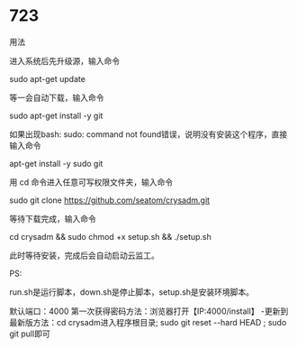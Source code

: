 # 723
用法

进入系统后先升级源，输入命令

sudo apt-get update 

等一会自动下载，输入命令 

sudo apt-get install -y git 

如果出现bash: sudo: command not found错误，说明没有安装这个程序，直接输入命令

apt-get install -y sudo git

用 cd 命令进入任意可写权限文件夹，输入命令

sudo git clone https://github.com/seatom/crysadm.git

等待下载完成，输入命令

cd crysadm && sudo chmod +x setup.sh && ./setup.sh

此时等待安装，完成后会自动启动云监工。

PS:

run.sh是运行脚本，down.sh是停止脚本，setup.sh是安装环境脚本。

默认端口：4000
第一次获得密码方法：浏览器打开【IP:4000/install】 -更新到最新版方法：cd crysadm进入程序根目录; sudo git reset --hard HEAD ; sudo git pull即可
